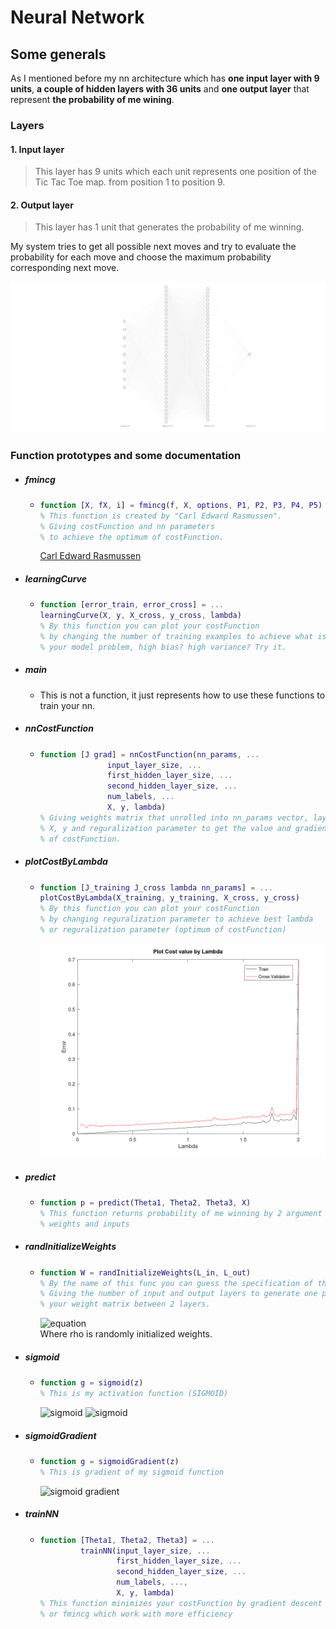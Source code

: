 # Neural Network
## Some generals
As I mentioned before my nn architecture which has __one input layer with 9 units__, __a couple of hidden layers with 36 units__ and __one output layer__ that represent __the probability of me wining__.
### Layers
#### 1. Input layer
> This layer has 9 units which each unit represents one position of the Tic Tac Toe map. from position 1 to position 9.
#### 2. Output layer
> This layer has 1 unit that generates the probability of me winning.

My system tries to get all possible next moves and try to evaluate the probability for each move and choose the maximum probability corresponding next move.

![Alt text](../Assets/nn.svg)

### Function prototypes and some documentation
* ##### fmincg
  * ```matlab
    function [X, fX, i] = fmincg(f, X, options, P1, P2, P3, P4, P5)
    % This function is created by "Carl Edward Rasmussen".
    % Giving costFunction and nn parameters 
    % to achieve the optimum of costFunction. 
    ``` 
    [Carl Edward Rasmussen](http://mlg.eng.cam.ac.uk/carl/)
* ##### learningCurve
  * ```matlab
    function [error_train, error_cross] = ...
    learningCurve(X, y, X_cross, y_cross, lambda)
    % By this function you can plot your costFunction 
    % by changing the number of training examples to achieve what is your
    % your model problem, high bias? high variance? Try it.
    ```
* ##### main
  * This is not a function, it just represents how to use these functions to train your nn.
* ##### nnCostFunction
  * ```matlab
    function [J grad] = nnCostFunction(nn_params, ...
                   input_layer_size, ...
                   first_hidden_layer_size, ...
                   second_hidden_layer_size, ...
                   num_labels, ...
                   X, y, lambda)
    % Giving weights matrix that unrolled into nn_params vector, layers size
    % X, y and reguralization parameter to get the value and gradient 
    % of costFunction.
    ```
* ##### plotCostByLambda
  * ```matlab
    function [J_training J_cross lambda nn_params] = ...
    plotCostByLambda(X_training, y_training, X_cross, y_cross)
    % By this function you can plot your costFunction 
    % by changing reguralization parameter to achieve best lambda
    % or reguralization parameter (optimum of costFunction)
    ``` 
    ![plot by lambda parameter](../Assets/plotByLambda.png)
* ##### predict
  * ```matlab
    function p = predict(Theta1, Theta2, Theta3, X)
    % This function returns probability of me winning by 2 argument of
    % weights and inputs
    ```
* ##### randInitializeWeights
  * ```matlab
    function W = randInitializeWeights(L_in, L_out)
    % By the name of this func you can guess the specification of this.
    % Giving the number of input and output layers to generate one part of
    % your weight matrix between 2 layers.
    ``` 
    ![equation](http://www.sciweavers.org/upload/Tex2Img_1632850556/render.png) <br/>
    Where rho is randomly initialized weights.
* ##### sigmoid
  * ```matlab
    function g = sigmoid(z)
    % This is my activation function (SIGMOID)
    ```
    ![sigmoid](http://www.sciweavers.org/upload/Tex2Img_1632850941/render.png)
    ![sigmoid](https://www.researchgate.net/profile/Stefano-Romanazzi/publication/325226633/figure/fig7/AS:627667619561473@1526659030998/Plot-of-the-sigmoid-function.png)
* ##### sigmoidGradient
  * ```matlab
    function g = sigmoidGradient(z)
    % This is gradient of my sigmoid function 
    ``` 
    ![sigmoid gradient](http://www.sciweavers.org/upload/Tex2Img_1632850898/render.png)
* ##### trainNN
  * ```matlab
    function [Theta1, Theta2, Theta3] = ...
             trainNN(input_layer_size, ...
                     first_hidden_layer_size, ...
                     second_hidden_layer_size, ...
                     num_labels, ..., 
                     X, y, lambda)
    % This function minimizes your costFunction by gradient descent algorithm
    % or fmincg which work with more efficiency
    ``` 